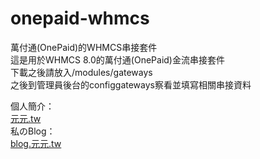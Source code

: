 # onepaid-whmcs
萬付通(OnePaid)的WHMCS串接套件<br>
這是用於WHMCS 8.0的萬付通(OnePaid)金流串接套件<br>
下載之後請放入/modules/gateways<br>
之後到管理員後台的configgateways察看並填寫相關串接資料<br>

個人簡介：<br>
<a href="https://xn--z4qa.tw/">元元.tw</a><br>
私のBlog：<br>
<a href="https://blog.xn--z4qa.tw/">blog.元元.tw</a><br>
